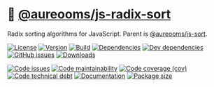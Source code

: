:oden: [@aureooms/js-radix-sort](https://aureooms.github.io/js-radix-sort)
==

Radix sorting algorithms for JavaScript.
Parent is [@aureooms/js-sort](https://github.com/aureooms/js-sort).

[![License](https://img.shields.io/github/license/aureooms/js-radix-sort.svg)](https://raw.githubusercontent.com/aureooms/js-radix-sort/main/LICENSE)
[![Version](https://img.shields.io/npm/v/@aureooms/js-radix-sort.svg)](https://www.npmjs.org/package/@aureooms/js-radix-sort)
[![Build](https://img.shields.io/travis/aureooms/js-radix-sort/main.svg)](https://travis-ci.org/aureooms/js-radix-sort/branches)
[![Dependencies](https://img.shields.io/david/aureooms/js-radix-sort.svg)](https://david-dm.org/aureooms/js-radix-sort)
[![Dev dependencies](https://img.shields.io/david/dev/aureooms/js-radix-sort.svg)](https://david-dm.org/aureooms/js-radix-sort?type=dev)
[![GitHub issues](https://img.shields.io/github/issues/aureooms/js-radix-sort.svg)](https://github.com/aureooms/js-radix-sort/issues)
[![Downloads](https://img.shields.io/npm/dm/@aureooms/js-radix-sort.svg)](https://www.npmjs.org/package/@aureooms/js-radix-sort)

[![Code issues](https://img.shields.io/codeclimate/issues/aureooms/js-radix-sort.svg)](https://codeclimate.com/github/aureooms/js-radix-sort/issues)
[![Code maintainability](https://img.shields.io/codeclimate/maintainability/aureooms/js-radix-sort.svg)](https://codeclimate.com/github/aureooms/js-radix-sort/trends/churn)
[![Code coverage (cov)](https://img.shields.io/codecov/c/gh/aureooms/js-radix-sort/main.svg)](https://codecov.io/gh/aureooms/js-radix-sort)
[![Code technical debt](https://img.shields.io/codeclimate/tech-debt/aureooms/js-radix-sort.svg)](https://codeclimate.com/github/aureooms/js-radix-sort/trends/technical_debt)
[![Documentation](https://aureooms.github.io/js-radix-sort//badge.svg)](https://aureooms.github.io/js-radix-sort//source.html)
[![Package size](https://img.shields.io/bundlephobia/minzip/@aureooms/js-radix-sort)](https://bundlephobia.com/result?p=@aureooms/js-radix-sort)
